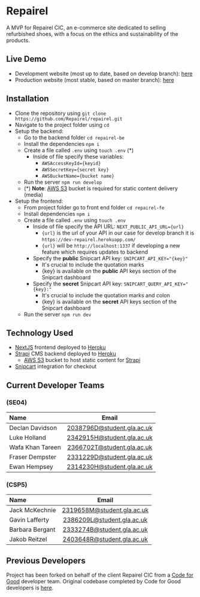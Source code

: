 # Repairel
A MVP for Repairel CIC, an e-commerce site dedicated to selling refurbished shoes, with a focus on the ethics and sustainability of the products.

## Live Demo
* Development website (most up to date, based on develop branch): [here](https://dev-repairel-fe.herokuapp.com/)
* Production website (most stable, based on master branch): [here](https://repairel-fe.herokuapp.com/)

## Installation
- Clone the repository using `git clone https://github.com/Repairel/repairel.git`
- Navigate to the project folder using `cd`
- Setup the backend:
  * Go to the backend folder `cd repairel-be`
  * Install the dependencies `npm i`
  * Create a file called `.env` using `touch .env` (\*)
    - Inside of file specify these variables:
      * `AWSAccessKeyId={keyid}`
      * `AWSSecretKey={secret key}`
      * `AWSBucketName={bucket name}`
  * Run the server `npm run develop`
  * (\*) **Note**: [AWS S3](https://aws.amazon.com/s3/) bucket is required for static content delivery (media)
- Setup the frontend:
  * From project folder go to front end folder `cd repairel-fe`
  * Install dependencies `npm i`
  * Create a file called `.env` using `touch .env`
    - Inside of file specify the API URL: `NEXT_PUBLIC_API_URL={url}`
        - `{url}` is the url of your API in our case for develop branch it is `https://dev-repairel.herokuapp.com/`
        - `{url}` will be `http://localhost:1337` if developing a new feature which requires updates to backend
    - Specify the **public** Snipcart API key: `SNIPCART_API_KEY="{key}"`
        - It's crucial to include the quotation marks
        - {key} is available on the **public** API keys section of the Snipcart dashboard
    - Specify the **secret** Snipcart API key: `SNIPCART_QUERY_API_KEY="{key}:"`
        - It's crucial to include the quotation marks and colon
        - {key} is available on the **secret** API keys section of the Snipcart dashboard
  * Run the server `npm run dev`

## Technology Used
- [NextJS](https://nextjs.org/) frontend deployed to [Heroku](https://heroku.com/)
- [Strapi](https://strapi.io/) CMS backend deployed to [Heroku](https://heroku.com/)
  * [AWS S3](https://aws.amazon.com/s3/) bucket to host static content for [Strapi](https://strapi.io/)
- [Snipcart](https://snipcart.com/) integration for checkout

## Current Developer Teams
### (**SE04**)
| Name     | Email     
| :------------- | :----------: |
|  Declan Davidson |  2038796D@student.gla.ac.uk    |
|  Luke Holland  |  2342915H@student.gla.ac.uk     |
|  Wafa Khan Tareen |  2366702T@student.gla.ac.uk     |
|  Fraser Dempster  |  2331229D@student.gla.ac.uk     |
|  Ewan Hempsey  |  2314230H@student.gla.ac.uk      |\

### (**CSP5**)
| Name     | Email     
| :------------- | :----------: |
|  Jack McKechnie |  2319658M@student.gla.ac.uk   |
|  Gavin Lafferty |  2386209L@student.gla.ac.uk    |
|  Barbara Bergant |  2333274B@student.gla.ac.uk     |
|  Jakob Reitzel  |  2403648R@student.gla.ac.uk    |\



## Previous Developers
Project has been forked on behalf of the client Repairel CIC from a [Code for Good](https://www.foundersandcoders.com/tech-for-better/) developer team. Original codebase completed by Code for Good developers is [here](https://github.com/Repairel).
